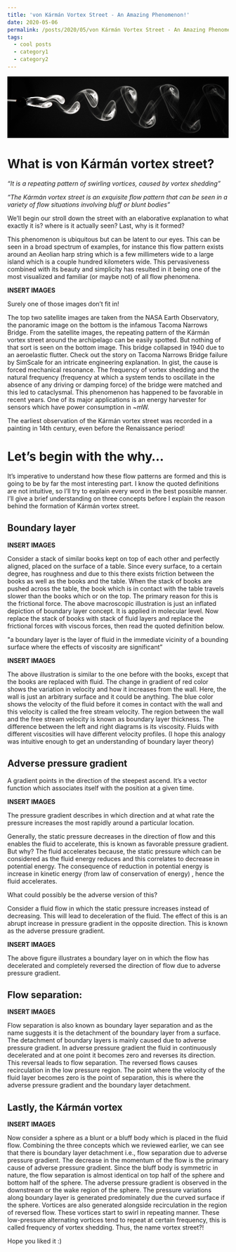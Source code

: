 ```yaml
---
title: 'von Kármán Vortex Street - An Amazing Phenomenon!'
date: 2020-05-06
permalink: /posts/2020/05/von Kármán Vortex Street - An Amazing Phenomenon!/
tags:
  - cool posts
  - category1
  - category2
---
```


![von Kármán Vortex Street](/images/vkvs_1.JPG "von Kármán Vortex Street")

What is von Kármán vortex street?
======

*“It is a repeating pattern of swirling vortices, caused by vortex shedding”*

*“The Kármán vortex street is an exquisite flow pattern that can be seen in a variety of flow situations involving bluff or blunt bodies”*

We’ll begin our stroll down the street with an elaborative explanation to what exactly it is? where is it actually seen? Last, why is it formed?

This phenomenon is ubiquitous but can be latent to our eyes. This can be seen in a broad spectrum of examples, for instance this flow pattern exists around an Aeolian harp string which is a few millimeters wide to a large island which is a couple hundred kilometers wide. This pervasiveness combined with its beauty and simplicity has resulted in it being one of the most visualized and familiar (or maybe not) of all flow phenomena.

**INSERT IMAGES**

Surely one of those images don’t fit in! 

The top two satellite images are taken from the NASA Earth Observatory, the panoramic image on the bottom is the infamous Tacoma Narrows Bridge. From the satellite images, the repeating pattern of the Kármán vortex street around the archipelago can be easily spotted. But nothing of that sort is seen on the bottom image. This bridge collapsed in 1940 due to an aeroelastic flutter. Check out the story on Tacoma Narrows Bridge failure by SimScale for an intricate engineering explanation. In gist, the cause is forced mechanical resonance. The frequency of vortex shedding and the natural frequency (frequency at which a system tends to oscillate in the absence of any driving or damping force) of the bridge were matched and this led to cataclysmal. This phenomenon has happened to be favorable in recent years. One of its major applications is an energy harvester for sensors which have power consumption in ~mW.

The earliest observation of the Kármán vortex street was recorded in a painting in 14th century, even before the Renaissance period!

Let’s begin with the why…
======

It’s imperative to understand how these flow patterns are formed and this is going to be by far the most interesting part. I know the quoted definitions are not intuitive, so I’ll try to explain every word in the best possible manner. 
I’ll give a brief understanding on three concepts before I explain the reason behind the formation of Kármán vortex street. 

Boundary layer
------

**INSERT IMAGES**

Consider a stack of similar books kept on top of each other and perfectly aligned, placed on the surface of a table. Since every surface, to a certain degree, has roughness and due to  this there exists friction between the books as well as the books and the table. When the stack of books are pushed across the table, the book which is in contact with the table travels slower than the books which or on the top. The primary reason for this is the frictional force. The above macroscopic illustration is just an inflated depiction of boundary layer concept. It is applied in molecular level. 
Now replace the stack of books with stack of fluid layers and replace the frictional forces with viscous forces, then read the quoted definition below. 

"a boundary layer is the layer of fluid in the immediate vicinity of a bounding surface where the effects of viscosity are significant”

**INSERT IMAGES**

The above illustration is similar to the one before with the books, except that the books are replaced with fluid. The change in gradient of red color shows the variation in velocity and how it increases from the wall. Here, the wall is just an arbitrary surface and it could be anything. The blue color shows the velocity of the fluid before it comes in contact with the wall and this velocity is called the free stream velocity. The region between the wall and the free stream velocity is known as boundary layer thickness. The difference between the left and right diagrams is its viscosity. Fluids with different viscosities will have different velocity profiles.
(I hope this analogy was intuitive enough to get an understanding of boundary layer theory)

Adverse pressure gradient
------

A gradient points in the direction of the steepest ascend. It’s a vector function which associates itself with the position at a given time.

**INSERT IMAGES**

The pressure gradient describes in which direction and at what rate the pressure increases the most rapidly around a particular location. 

Generally, the static pressure decreases in the direction of flow and this enables the fluid to accelerate, this is known as favorable pressure gradient. But why? The fluid accelerates because, the static pressure which can be considered as the fluid energy reduces and this correlates to decrease in potential energy. The consequence of reduction in potential energy is increase in kinetic energy (from law of conservation of energy) , hence the fluid accelerates. 

What could possibly be the adverse version of this? 

Consider a fluid flow in which the static pressure increases instead of decreasing. This will lead to deceleration of the fluid. The effect of this is an abrupt increase in pressure gradient in the opposite direction. This is known as the adverse pressure gradient.

**INSERT IMAGES**

The above figure illustrates a boundary layer on in which the flow has decelerated and completely reversed the direction of flow due to adverse pressure gradient.

Flow separation:
------

**INSERT IMAGES**

Flow separation is also known as boundary layer separation and as the name suggests it is the detachment of the boundary layer from a surface. The detachment of boundary layers is mainly caused due to adverse pressure gradient. In adverse pressure gradient the fluid in continuously decelerated and at one point it becomes zero and reverses its direction. This reversal leads to flow separation. The reversed flows causes recirculation in the low pressure region. The point where the velocity of the fluid layer becomes zero is the point of separation, this is where the adverse pressure gradient and the boundary layer detachment.

Lastly, the Kármán vortex
-----

**INSERT IMAGES**

Now consider a sphere as a blunt or a bluff body which is placed in the fluid flow. Combining the three concepts which we reviewed earlier, we can see that there is boundary layer detachment i.e., flow separation due to adverse pressure gradient. The decrease in the momentum of the flow is the primary cause of adverse pressure gradient. Since the bluff body is symmetric in nature, the flow separation is almost identical on top half of the sphere and bottom half of the sphere. The adverse pressure gradient is observed in the downstream or the wake region of the sphere. The pressure variations along boundary layer is generated  predominately due the curved surface if the sphere. Vortices are also generated alongside recirculation in the region of reversed flow. These vortices start to swirl in repeating manner. These low-pressure alternating vortices tend to repeat at  certain frequency, this is called frequency of vortex shedding. Thus, the name vortex street?!

Hope you liked it :)